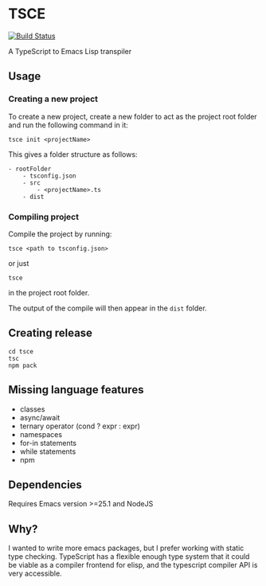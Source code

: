 # TSCE

[![Build Status](https://travis-ci.org/kristianhasselknippe/tsce.svg?branch=master)](https://travis-ci.org/kristianhasselknippe/tsce)

A TypeScript to Emacs Lisp transpiler

## Usage

### Creating a new project

To create a new project, create a new folder to act as the project root folder and run the following command in it:

```
tsce init <projectName>
```

This gives a folder structure as follows:

```
- rootFolder
    - tsconfig.json
    - src
        - <projectName>.ts
    - dist
```

### Compiling project

Compile the project by running:

```
tsce <path to tsconfig.json>
```

or just

```
tsce
```

in the project root folder.

The output of the compile will then appear in the `dist` folder.

## Creating release

```
cd tsce
tsc
npm pack
```

## Missing language features

- classes
- async/await
- ternary operator (cond ? expr : expr)
- namespaces
- for-in statements
- while statements
- npm

## Dependencies

Requires Emacs version >=25.1 and NodeJS

## Why?

I wanted to write more emacs packages, but I prefer working with static type checking. TypeScript has a flexible enough type system that it could be viable as a compiler frontend for elisp, and the typescript compiler API is very accessible.
